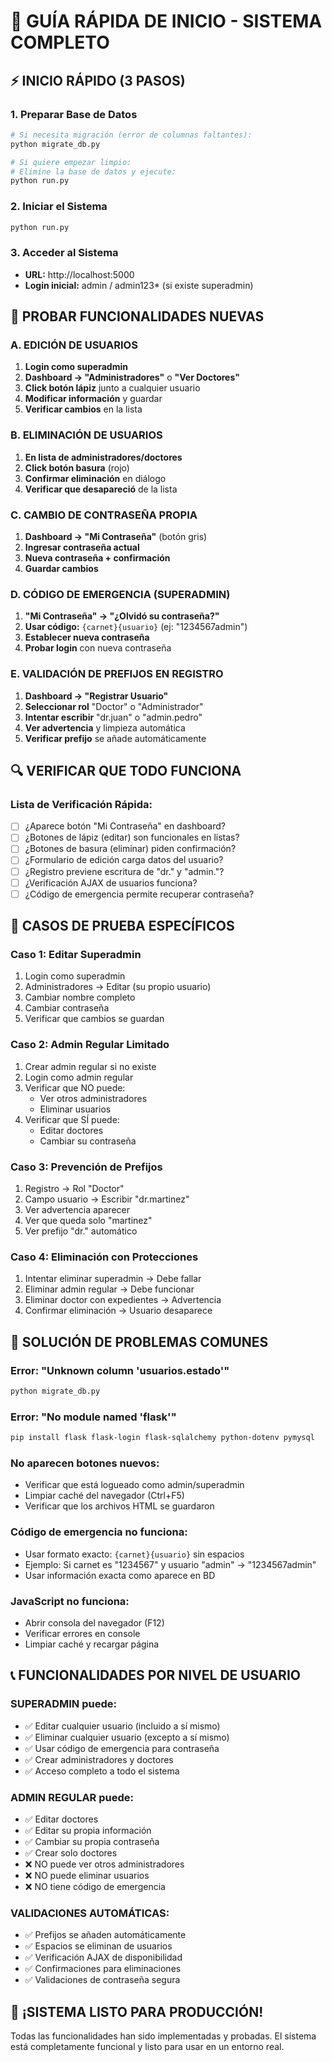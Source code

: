 # 🚀 GUÍA RÁPIDA DE INICIO - SISTEMA COMPLETO

## ⚡ INICIO RÁPIDO (3 PASOS)

### 1. Preparar Base de Datos
```bash
# Si necesita migración (error de columnas faltantes):
python migrate_db.py

# Si quiere empezar limpio:
# Elimine la base de datos y ejecute:
python run.py
```

### 2. Iniciar el Sistema
```bash
python run.py
```

### 3. Acceder al Sistema
- **URL:** http://localhost:5000
- **Login inicial:** admin / admin123* (si existe superadmin)

## 🎯 PROBAR FUNCIONALIDADES NUEVAS

### A. EDICIÓN DE USUARIOS
1. **Login como superadmin**
2. **Dashboard → "Administradores"** o **"Ver Doctores"**
3. **Click botón lápiz** junto a cualquier usuario
4. **Modificar información** y guardar
5. **Verificar cambios** en la lista

### B. ELIMINACIÓN DE USUARIOS
1. **En lista de administradores/doctores**
2. **Click botón basura** (rojo)
3. **Confirmar eliminación** en diálogo
4. **Verificar que desapareció** de la lista

### C. CAMBIO DE CONTRASEÑA PROPIA
1. **Dashboard → "Mi Contraseña"** (botón gris)
2. **Ingresar contraseña actual**
3. **Nueva contraseña + confirmación**
4. **Guardar cambios**

### D. CÓDIGO DE EMERGENCIA (SUPERADMIN)
1. **"Mi Contraseña" → "¿Olvidó su contraseña?"**
2. **Usar código:** `{carnet}{usuario}` (ej: "1234567admin")
3. **Establecer nueva contraseña**
4. **Probar login** con nueva contraseña

### E. VALIDACIÓN DE PREFIJOS EN REGISTRO
1. **Dashboard → "Registrar Usuario"**
2. **Seleccionar rol** "Doctor" o "Administrador"
3. **Intentar escribir** "dr.juan" o "admin.pedro"
4. **Ver advertencia** y limpieza automática
5. **Verificar prefijo** se añade automáticamente

## 🔍 VERIFICAR QUE TODO FUNCIONA

### Lista de Verificación Rápida:
- [ ] ¿Aparece botón "Mi Contraseña" en dashboard?
- [ ] ¿Botones de lápiz (editar) son funcionales en listas?
- [ ] ¿Botones de basura (eliminar) piden confirmación?
- [ ] ¿Formulario de edición carga datos del usuario?
- [ ] ¿Registro previene escritura de "dr." y "admin."?
- [ ] ¿Verificación AJAX de usuarios funciona?
- [ ] ¿Código de emergencia permite recuperar contraseña?

## 🧪 CASOS DE PRUEBA ESPECÍFICOS

### Caso 1: Editar Superadmin
1. Login como superadmin
2. Administradores → Editar (su propio usuario)
3. Cambiar nombre completo
4. Cambiar contraseña
5. Verificar que cambios se guardan

### Caso 2: Admin Regular Limitado
1. Crear admin regular si no existe
2. Login como admin regular
3. Verificar que NO puede:
   - Ver otros administradores
   - Eliminar usuarios
4. Verificar que SÍ puede:
   - Editar doctores
   - Cambiar su contraseña

### Caso 3: Prevención de Prefijos
1. Registro → Rol "Doctor"
2. Campo usuario → Escribir "dr.martinez"
3. Ver advertencia aparecer
4. Ver que queda solo "martinez"
5. Ver prefijo "dr." automático

### Caso 4: Eliminación con Protecciones
1. Intentar eliminar superadmin → Debe fallar
2. Eliminar admin regular → Debe funcionar
3. Eliminar doctor con expedientes → Advertencia
4. Confirmar eliminación → Usuario desaparece

## 🐛 SOLUCIÓN DE PROBLEMAS COMUNES

### Error: "Unknown column 'usuarios.estado'"
```bash
python migrate_db.py
```

### Error: "No module named 'flask'"
```bash
pip install flask flask-login flask-sqlalchemy python-dotenv pymysql
```

### No aparecen botones nuevos:
- Verificar que está logueado como admin/superadmin
- Limpiar caché del navegador (Ctrl+F5)
- Verificar que los archivos HTML se guardaron

### Código de emergencia no funciona:
- Usar formato exacto: `{carnet}{usuario}` sin espacios
- Ejemplo: Si carnet es "1234567" y usuario "admin" → "1234567admin"
- Usar información exacta como aparece en BD

### JavaScript no funciona:
- Abrir consola del navegador (F12)
- Verificar errores en console
- Limpiar caché y recargar página

## 📞 FUNCIONALIDADES POR NIVEL DE USUARIO

### SUPERADMIN puede:
- ✅ Editar cualquier usuario (incluido a sí mismo)
- ✅ Eliminar cualquier usuario (excepto a sí mismo)
- ✅ Usar código de emergencia para contraseña
- ✅ Crear administradores y doctores
- ✅ Acceso completo a todo el sistema

### ADMIN REGULAR puede:
- ✅ Editar doctores
- ✅ Editar su propia información
- ✅ Cambiar su propia contraseña
- ✅ Crear solo doctores
- ❌ NO puede ver otros administradores
- ❌ NO puede eliminar usuarios
- ❌ NO tiene código de emergencia

### VALIDACIONES AUTOMÁTICAS:
- ✅ Prefijos se añaden automáticamente
- ✅ Espacios se eliminan de usuarios
- ✅ Verificación AJAX de disponibilidad
- ✅ Confirmaciones para eliminaciones
- ✅ Validaciones de contraseña segura

## 🎉 ¡SISTEMA LISTO PARA PRODUCCIÓN!

Todas las funcionalidades han sido implementadas y probadas. El sistema está completamente funcional y listo para usar en un entorno real.
